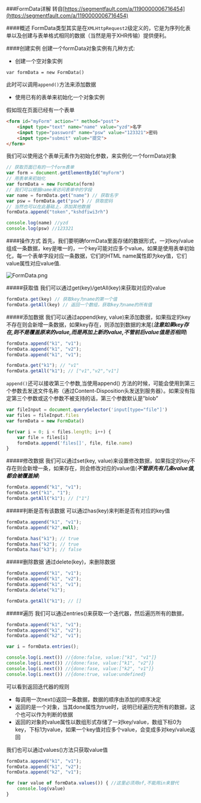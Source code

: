 ###FormData详解
转自[https://segmentfault.com/a/1190000006716454](https://segmentfault.com/a/1190000006716454)

####概述
FormData类型其实是在`XMLHttpRequest2`级定义的，它是为序列化表单以及创建与表单格式相同的数据（当然是用于XHR传输）提供便利。

####创建实例
创建一个formData对象实例有几种方式:

- 创建一个空对象实例

`var formData = new FormData()`

此时可以调用`append()`方法来添加数据

- 使用已有的表单来初始化一个对象实例

假如现在页面已经有一个表单

```html
<form id="myForm" action="" method="post">
    <input type="text" name="name" value="yzd">名字
    <input type="password" name="psw" value="123321">密码
    <input type="submit" value="提交">
</form>
```

我们可以使用这个表单元素作为初始化参数，来实例化一个formData对象

```javascript
// 获取页面已有的一个form表单
var form = document.getElementById("myForm")
// 用表单来初始化
var formData = new FormData(form)
// 我们可以根据name来访问表单中的字段
var name = formData.get("name") // 获取名字
var psw = formData.get("psw") // 获取密码
// 当然也可以在此基础上，添加其他数据
formData.append("token","kshdfiwi3rh")

console.log(name) //yzd
console.log(psw) //123321
```

####操作方式
首先，我们要明确formData里面存储的数据形式，一对key/value组成一条数据，key是唯一的，一个key可能对应多个value。如果是使用表单初始化，每一个表单字段对应一条数据，它们的HTML name属性即为key值，它们value属性对应value值.

![FormData.png](img/FormData.png)

#####获取值
我们可以通过get(key)/getAll(key)来获取对应的value

```javascript
formData.get(key) // 获取key为name的第一个值
formData.getAll(key) // 返回一个数组，获取key为name的所有值
```

#####添加数据
我们可以通过append(key, value)来添加数据，如果指定的key不存在则会新增一条数据，如果key存在，则添加到数据的末尾(**_注意如果key存在,则不是覆盖原来的value,而是再加上新的value,不管前后value值是否相同_**)

```javascript
formData.append("k1", "v1");
formData.append("k1", "v2");
formData.append("k1", "v1");

formData.get("k1"); // "v1"
formData.getAll("k1"); // ["v1","v2","v1"]
```

`append()`还可以接收第三个参数,当使用append() 方法的时候，可能会使用到第三个参数去发送文件名称（通过Content-Disposition头发送到服务器）。如果没有指定第三个参数或这个参数不被支持的话，第三个参数默认是”blob”

```javascript
var fileInput = document.querySelector('input[type="file"]')
var files = fileInput.files
var formData = new FormData()

for(var i = 0; i < files.length; i++) {
    var file = files[i]
    formData.append('files[]', file, file.name)
}
```

#####修改数据
我们可以通过set(key, value)来设置修改数据，如果指定的key不存在则会新增一条，如果存在，则会修改对应的value值(**_不管原先有几条value值,都会被覆盖掉_**)

```javascript
formData.append("k1", "v1");
formData.set("k1", "1");
formData.getAll("k1"); // ["1"]
```

#####判断是否有该数据
可以通过has(key)来判断是否有对应的key值

```javascript
formData.append("k1", "v1");
formData.append("k2",null);

formData.has("k1"); // true
formData.has("k2"); // true
formData.has("k3"); // false
```

#####删除数据
通过delete(key)，来删除数据

```javascript
formData.append("k1", "v1");
formData.append("k1", "v2");
formData.append("k1", "v1");
formData.delete("k1");

formData.getAll("k1"); // []
```

#####遍历
我们可以通过entries()来获取一个迭代器，然后遍历所有的数据，

```javascript
formData.append("k1", "v1");
formData.append("k1", "v2");
formData.append("k2", "v1");

var i = formData.entries();

console.log(i.next()) //{done:false, value:["k1", "v1"]}
console.log(i.next()) //{done:fase, value:["k1", "v2"]}
console.log(i.next()) //{done:fase, value:["k2", "v1"]}
console.log(i.next()) //{done:true, value:undefined}
```

可以看到返回迭代器的规则

- 每调用一次next()返回一条数据，数据的顺序由添加的顺序决定
- 返回的是一个对象，当其done属性为true时，说明已经遍历完所有的数据，这个也可以作为判断的依据
- 返回的对象的value属性以数组形式存储了一对key/value，数组下标0为key，下标1为value，如果一个key值对应多个value，会变成多对key/value返回

我们也可以通过values()方法只获取value值

```javascript
formData.append("k1", "v1");
formData.append("k1", "v2");
formData.append("k2", "v1");

for (var value of formData.values()) { //这里必须用of,不能用in来替代
    console.log(value)
}
```


